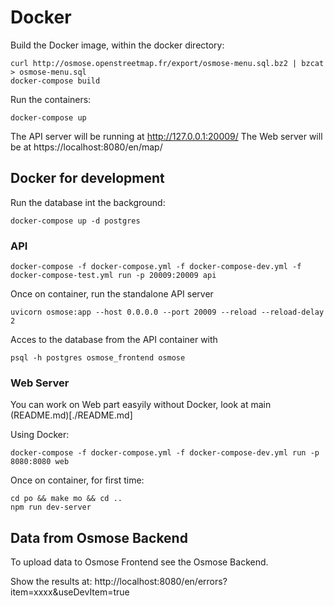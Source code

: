 # Docker

Build the Docker image, within the docker directory:
```
curl http://osmose.openstreetmap.fr/export/osmose-menu.sql.bz2 | bzcat > osmose-menu.sql
docker-compose build
```

Run the containers:
```
docker-compose up
```

The API server will be running at http://127.0.0.1:20009/
The Web server will be at https://localhost:8080/en/map/


## Docker for development

Run the database int the background:
```
docker-compose up -d postgres
```

### API
```
docker-compose -f docker-compose.yml -f docker-compose-dev.yml -f docker-compose-test.yml run -p 20009:20009 api
```

Once on container, run the standalone API server
```
uvicorn osmose:app --host 0.0.0.0 --port 20009 --reload --reload-delay 2
```

Acces to the database from the API container with
```
psql -h postgres osmose_frontend osmose
```

### Web Server
You can work on Web part easyily without Docker, look at main (README.md)[./README.md]

Using Docker:
```
docker-compose -f docker-compose.yml -f docker-compose-dev.yml run -p 8080:8080 web
```

Once on container, for first time:
```
cd po && make mo && cd ..
npm run dev-server
```

## Data from Osmose Backend
To upload data to Osmose Frontend see the Osmose Backend.

Show the results at: http://localhost:8080/en/errors?item=xxxx&useDevItem=true
